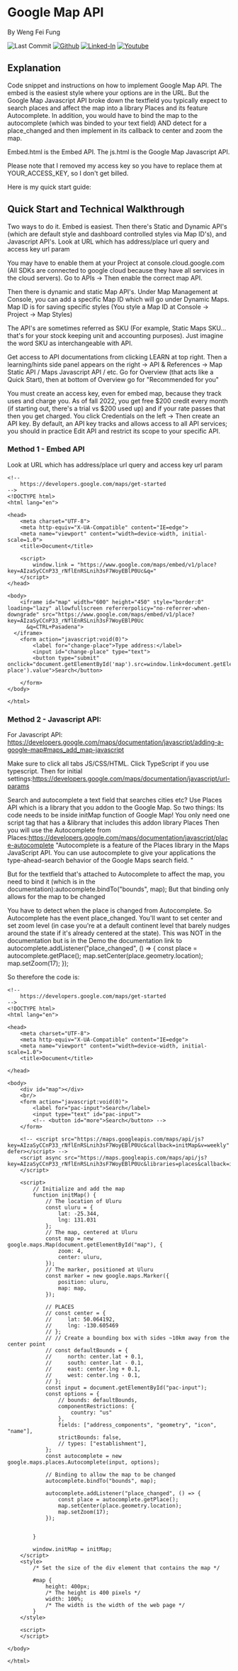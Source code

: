 Google Map API
===
By Weng Fei Fung

![Last Commit](https://img.shields.io/github/last-commit/Siphon880gh/wengs-guide-on-google-map-api/main)
<a target="_blank" href="https://github.com/Siphon880gh" rel="nofollow"><img src="https://img.shields.io/badge/GitHub--blue?style=social&logo=GitHub" alt="Github" data-canonical-src="https://img.shields.io/badge/GitHub--blue?style=social&logo=GitHub" style="max-width:10ch;"></a>
<a target="_blank" href="https://www.linkedin.com/in/weng-fung/" rel="nofollow"><img src="https://img.shields.io/badge/LinkedIn-blue?style=flat&logo=linkedin&labelColor=blue" alt="Linked-In" data-canonical-src="https://img.shields.io/badge/LinkedIn-blue?style=flat&amp;logo=linkedin&amp;labelColor=blue" style="max-width:10ch;"></a>
<a target="_blank" href="https://www.youtube.com/@WayneTeachesCode/" rel="nofollow"><img src="https://img.shields.io/badge/Youtube-red?style=flat&logo=youtube&labelColor=red" alt="Youtube" data-canonical-src="https://img.shields.io/badge/Youtube-red?style=flat&amp;logo=youtube&amp;labelColor=red" style="max-width:10ch;"></a>

## Explanation

Code snippet and instructions on how to implement Google Map API. The embed is the easiest style where your options are in the URL. But the Google Map Javascript API broke down the textfield you typically expect to search places and affect the map into a library Places and its feature Autocomplete. In addition, you would have to bind the map to the autocomplete (which was binded to your text field) AND detect for a place_changed and then implement in its callback to center and zoom the map.

Embed.html is the Embed API. The js.html is the Google Map Javascript API.

Please note that I removed my access key so you have to replace them at YOUR_ACCESS_KEY, so I don't get billed.

Here is my quick start guide:

## Quick Start and Technical Walkthrough

Two ways to do it. Embed is easiest. Then there's Static and Dynamic API's (which are default style and dashboard controlled styles via Map ID's), and Javascript API's. Look at URL which has address/place url query and access key url param

You may have to enable them at your Project at console.cloud.google.com (All SDKs are connected to google cloud because they have all services in the cloud servers). Go to APIs -> Then enable the correct map API.

Then there is dynamic and static Map API's. Under Map Management at Console, you can add a specific Map ID which will go under Dynamic Maps. Map ID is for saving specific styles (You style a Map ID at Console -> Project -> Map Styles)

The API's are sometimes referred as SKU (For example, Static Maps SKU... that's for your stock keeping unit and accounting purposes). Just imagine the word SKU as interchangeable with API.

Get access to API documentations from clicking LEARN at top right. Then a learning/hints side panel appears on the right -> API & References -> Map Static API / Maps Javascript API / etc. Go for Overview (that acts like a Quick Start), then at bottom of Overview go for "Recommended for you"

You must create an access key, even for embed map, because they track uses and charge you. As of fall 2022, you get free $200 credit every month (if starting out, there's a trial vs $200 used up) and if your rate passes that then you get charged. You click Credentials on the left -> Then create an API key. By default, an API key tracks and allows access to all API services; you should in practice Edit API and restrict its scope to your specific API.


### Method 1 - Embed API

Look at URL which has address/place url query and access key url param
```
<!-- 
    https://developers.google.com/maps/get-started
-->
<!DOCTYPE html>
<html lang="en">

<head>
    <meta charset="UTF-8">
    <meta http-equiv="X-UA-Compatible" content="IE=edge">
    <meta name="viewport" content="width=device-width, initial-scale=1.0">
    <title>Document</title>

    <script>
        window.link = "https://www.google.com/maps/embed/v1/place?key=AIzaSyCCnP33_rNflEnRSLnih3sF7WoyEBlP0Uc&q="
    </script>
</head>

<body>
    <iframe id="map" width="600" height="450" style="border:0" loading="lazy" allowfullscreen referrerpolicy="no-referrer-when-downgrade" src="https://www.google.com/maps/embed/v1/place?key=AIzaSyCCnP33_rNflEnRSLnih3sF7WoyEBlP0Uc
      &q=CTRL+Pasadena">
  </iframe>
    <form action="javascript:void(0)">
        <label for="change-place">Type address:</label>
        <input id="change-place" type="text">
        <button type="submit" onclick="document.getElementById('map').src=window.link+document.getElementById('change-place').value">Search</button>

    </form>
</body>

</html>
```

### Method 2 - Javascript API:
For Javascript API:
https://developers.google.com/maps/documentation/javascript/adding-a-google-map#maps_add_map-javascript

Make sure to click all tabs JS/CSS/HTML. Click TypeScript if you use typescript. Then for initial settings:https://developers.google.com/maps/documentation/javascript/url-params

Search and autocomplete a text field that searches cities etc? Use Places API which is a library that you addon to the Google Map. So two things:
Its code needs to be inside initMap function of Google Map! 
You only need one script tag that has a &library that includes this addon library Places
Then you will use the Autocomplete from Places:https://developers.google.com/maps/documentation/javascript/place-autocomplete
"Autocomplete is a feature of the Places library in the Maps JavaScript API. You can use autocomplete to give your applications the type-ahead-search behavior of the Google Maps search field. "


But for the textfield that's attached to Autocomplete to affect the map, you need to bind it (which is in the documentation):autocomplete.bindTo("bounds", map);
But that binding only allows for the map to be changed

You have to detect when the place is changed from Autocomplete. So Autocomplete has the event place_changed. You'll want to set center and set zoom level (in case you're at a default continent level that barely nudges around the state if it's already centered at the state). This was NOT in the documentation but is in the Demo the documentation link to
autocomplete.addListener("place_changed", () => {
                const place = autocomplete.getPlace();
                map.setCenter(place.geometry.location);
                map.setZoom(17);
            });


So therefore the code is:

```
<!-- 
    https://developers.google.com/maps/get-started
-->
<!DOCTYPE html>
<html lang="en">

<head>
    <meta charset="UTF-8">
    <meta http-equiv="X-UA-Compatible" content="IE=edge">
    <meta name="viewport" content="width=device-width, initial-scale=1.0">
    <title>Document</title>

</head>

<body>
    <div id="map"></div>
    <br/>
    <form action="javascript:void(0)">
        <label for="pac-input">Search</label>
        <input type="text" id="pac-input">
        <!-- <button id="more">Search</button> -->
    </form>

    <!-- <script src="https://maps.googleapis.com/maps/api/js?key=AIzaSyCCnP33_rNflEnRSLnih3sF7WoyEBlP0Uc&callback=initMap&v=weekly" defer></script> -->
    <script async src="https://maps.googleapis.com/maps/api/js?key=AIzaSyCCnP33_rNflEnRSLnih3sF7WoyEBlP0Uc&libraries=places&callback=initMap">
    </script>

    <script>
        // Initialize and add the map
        function initMap() {
            // The location of Uluru
            const uluru = {
                lat: -25.344,
                lng: 131.031
            };
            // The map, centered at Uluru
            const map = new google.maps.Map(document.getElementById("map"), {
                zoom: 4,
                center: uluru,
            });
            // The marker, positioned at Uluru
            const marker = new google.maps.Marker({
                position: uluru,
                map: map,
            });

            // PLACES
            // const center = {
            //     lat: 50.064192,
            //     lng: -130.605469
            // };
            // // Create a bounding box with sides ~10km away from the center point
            // const defaultBounds = {
            //     north: center.lat + 0.1,
            //     south: center.lat - 0.1,
            //     east: center.lng + 0.1,
            //     west: center.lng - 0.1,
            // };
            const input = document.getElementById("pac-input");
            const options = {
                // bounds: defaultBounds,
                componentRestrictions: {
                    country: "us"
                },
                fields: ["address_components", "geometry", "icon", "name"],
                strictBounds: false,
                // types: ["establishment"],
            };
            const autocomplete = new google.maps.places.Autocomplete(input, options);

            // Binding to allow the map to be changed
            autocomplete.bindTo("bounds", map);

            autocomplete.addListener("place_changed", () => {
                const place = autocomplete.getPlace();
                map.setCenter(place.geometry.location);
                map.setZoom(17);
            });


        }

        window.initMap = initMap;
    </script>
    <style>
        /* Set the size of the div element that contains the map */
        
        #map {
            height: 400px;
            /* The height is 400 pixels */
            width: 100%;
            /* The width is the width of the web page */
        }
    </style>

    <script>
    </script>

</body>

</html>
```
